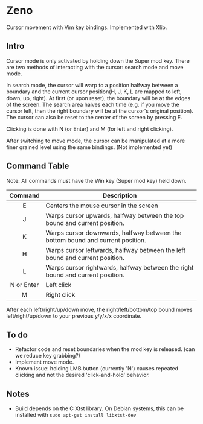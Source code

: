 Zeno
=====
Cursor movement with Vim key bindings. Implemented with Xlib.

Intro
-----
Cursor mode is only activated by holding down the Super mod key. There are two methods of interacting with the
cursor: search mode and move mode.

In search mode, the cursor will warp to a position halfway between a boundary
and the current cursor position(H, J, K, L are mapped to left, down, up, right).
At first (or upon reset), the boundary will be at the edges of the screen.
The search area halves each time (e.g. if you move the cursor left, then the right boundary will be at
the cursor's original position). The cursor can also be reset to the center of the screen by pressing E.

Clicking is done with N (or Enter) and M (for left and right clicking).

After switching to move mode,
the cursor can be manipulated at a more finer grained level using the same bindings. (Not implemented yet)

Command Table
-----
Note: All commands must have the Win key (Super mod key) held down.

| Command | Description |
| :-----: | ----------- |
| E | Centers the mouse cursor in the screen |
| J | Warps cursor upwards, halfway between the top bound and current position. |
| K | Warps cursor downwards, halfway between the bottom bound and current position. |
| H | Warps cursor leftwards, halfway between the left bound and current position. |
| L | Warps cursor rightwards, halfway between the right bound and current position. |
| N or Enter | Left click |
| M | Right click |

After each left/right/up/down move, the right/left/bottom/top bound moves left/right/up/down to your previous y/y/x/x coordinate.

To do
-----
- Refactor code and reset boundaries when the mod key is released. (can we reduce key grabbing?)
- Implement move mode.
- Known issue: holding LMB button (currently 'N') causes repeated clicking and not the desired 'click-and-hold' behavior.

Notes
-----
- Build depends on the C Xtst library. On Debian systems, this can be installed with `sudo apt-get install libxtst-dev`

